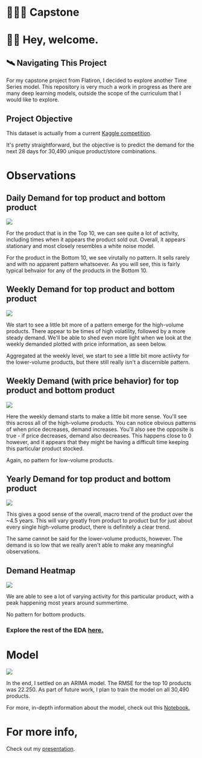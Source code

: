 
# 👨🏼‍💻 Capstone
# 👋🏼 Hey, welcome. 


## 🛰️ Navigating This Project 

For my capstone project from Flatiron, I decided to explore another Time Series model. This repository is very much a work in progress as there are many deep learning models, outside the scope of the curriculum that I would like to explore.

## Project Objective

This dataset is actually from a current [Kaggle competition](https://www.kaggle.com/c/m5-forecasting-accuracy/data).

It's pretty straightforward, but the objective is to predict the demand for the next 28 days for 30,490 unique product/store combinations.

# Observations
## Daily Demand for top product and bottom product

<img src='images/image_1.png'>

For the product that is in the Top 10, we can see quite a lot of activity, including times when it appears the product sold out. Overall, it appears stationary and most closely resembles a white noise model. 

For the product in the Bottom 10, we see virutally no pattern. It sells rarely and with no apparent pattern whatsoever. As you will see, this is fairly typical behvaior for any of the products in the Bottom 10.

## Weekly Demand for top product and bottom product

<img src='images/image_2.png'>

We start to see a little bit more of a pattern emerge for the high-volume products. There appear to be times of high volatility, followed by a more steady demand. We'll be able to shed even more light when we look at the weekly demanded plotted with price information, as seen below.

Aggregated at the weekly level, we start to see a little bit more actiivty for the lower-volume products, but there still really isn't a discernible pattern.

## Weekly Demand (with price behavior) for top product and bottom product

<img src='images/image_3.png'>

Here the weekly demand starts to make a little bit more sense. You'll see this across all of the high-volume products. You can notice obvious patterns of when price decreases, demand increases. You'll also see the opposite is true - if price decreases, demand also decreases. This happens close to 0 however, and it appears that they might be having a difficult time keeping this particular product stocked.

Again, no pattern for low-volume products.

## Yearly Demand for top product and bottom product

<img src='images/image_4.png'>

This gives a good sense of the overall, macro trend of the product over the ~4.5 years. This will vary greatly from product to product but for just about every single high-volume product, there is definitely a clear trend.

The same cannot be said for the lower-volume products, however. The demand is so low that we really aren't able to make any meaningful observations.


## Demand Heatmap

<img src='images/image_5.png'>

We are able to see a lot of varying activity for this particular product, with a peak happening most years around summertime.

No pattern for bottom products.

### Explore the rest of the EDA [here.](EDA.ipynb)

# Model

<img src='images/image_6.png'>

In the end, I settled on an ARIMA model. The RMSE for the top 10 products was 22.250. As part of future work, I plan to train the model on all 30,490 products.

For more, in-depth information about the model, check out this [Notebook.](Modeling.ipynb)


# For more info,

Check out my [presentation](project_5.pdf).


